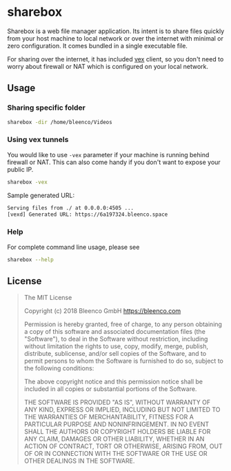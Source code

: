 # sharebox

Sharebox is a web file manager application. Its intent is to share files quickly from your host
machine to local network or over the internet with minimal or zero configuration. It comes bundled in a single executable file.

For sharing over the internet, it has included [vex](https://github.com/bleenco/vex) client, so you don't need to worry about firewall or NAT which is configured on your local network.

## Usage

### Sharing specific folder

```sh
sharebox -dir /home/bleenco/Videos
```

### Using vex tunnels

You would like to use `-vex` parameter if your machine is running behind firewall or NAT.
This can also come handy if you don't want to expose your public IP.

```sh
sharebox -vex
```

Sample generated URL:

```sh
Serving files from ./ at 0.0.0.0:4505 ...
[vexd] Generated URL: https://6a197324.bleenco.space
```

### Help

For complete command line usage, please see

```sh
sharebox --help
```

## License

> The MIT License
>
> Copyright (c) 2018 Bleenco GmbH https://bleenco.com
>
> Permission is hereby granted, free of charge, to any person obtaining a copy
> of this software and associated documentation files (the "Software"), to deal
> in the Software without restriction, including without limitation the rights
> to use, copy, modify, merge, publish, distribute, sublicense, and/or sell
> copies of the Software, and to permit persons to whom the Software is
> furnished to do so, subject to the following conditions:
>
> The above copyright notice and this permission notice shall be included in
> all copies or substantial portions of the Software.
>
> THE SOFTWARE IS PROVIDED "AS IS", WITHOUT WARRANTY OF ANY KIND, EXPRESS OR
> IMPLIED, INCLUDING BUT NOT LIMITED TO THE WARRANTIES OF MERCHANTABILITY,
> FITNESS FOR A PARTICULAR PURPOSE AND NONINFRINGEMENT. IN NO EVENT SHALL THE
> AUTHORS OR COPYRIGHT HOLDERS BE LIABLE FOR ANY CLAIM, DAMAGES OR OTHER
> LIABILITY, WHETHER IN AN ACTION OF CONTRACT, TORT OR OTHERWISE, ARISING FROM,
> OUT OF OR IN CONNECTION WITH THE SOFTWARE OR THE USE OR OTHER DEALINGS IN
> THE SOFTWARE.
